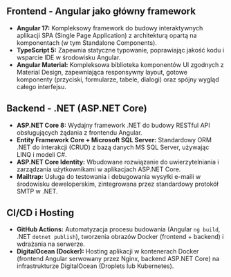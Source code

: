 ## Frontend - Angular jako główny framework

*   **Angular 17:** Kompleksowy framework do budowy interaktywnych aplikacji SPA (Single Page Application) z architekturą opartą na komponentach (w tym Standalone Components).
*   **TypeScript 5:** Zapewnia statyczne typowanie, poprawiając jakość kodu i wsparcie IDE w środowisku Angular.
*   **Angular Material:** Kompleksowa biblioteka komponentów UI zgodnych z Material Design, zapewniająca responsywny layout, gotowe komponenty (przyciski, formularze, tabele, dialogi) oraz spójny wygląd całego interfejsu.

## Backend - .NET (ASP.NET Core)

*   **ASP.NET Core 8:** Wydajny framework .NET do budowy RESTful API obsługujących żądania z frontendu Angular.
*   **Entity Framework Core + Microsoft SQL Server:** Standardowy ORM .NET do interakcji (CRUD) z bazą danych MS SQL Server, używając LINQ i modeli C#.
*   **ASP.NET Core Identity:** Wbudowane rozwiązanie do uwierzytelniania i zarządzania użytkownikami w aplikacjach ASP.NET Core.
*   **Mailtrap:** Usługa do testowania i debugowania wysyłki e-maili w środowisku deweloperskim, zintegrowana przez standardowy protokół SMTP w .NET.

## CI/CD i Hosting

*   **GitHub Actions:** Automatyzacja procesu budowania (Angular `ng build`, .NET `dotnet publish`), tworzenia obrazów Docker (frontend + backend) i wdrażania na serwerze.
*   **DigitalOcean (Docker):** Hosting aplikacji w kontenerach Docker (frontend Angular serwowany przez Nginx, backend ASP.NET Core) na infrastrukturze DigitalOcean (Droplets lub Kubernetes).     
